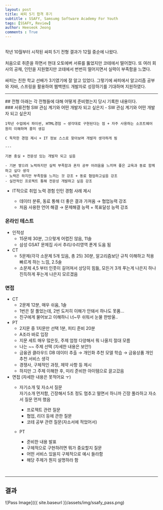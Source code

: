 ```yaml
---
layout: post
title: 싸피 5기 합격 후기
subtitle : SSAFY, Samsumg Software Academy For Youth
tags: [SSAFY, Review]
author: Heeseok Jeong
comments : True
---
```


<br>
작년 10월부터 시작된 싸피 5기 전형 결과가 12월 중순에 나왔다.
<br><br>
처음으로 취준을 하면서 현대 오토에버 서류를 뚫었지만 코테에서 떨어졌다. 또 여러 회사의 공채, 인턴을 지원했지만 코테에서 번번히 떨어지면서 실력이 부족함을 느꼈다.
<br><br>
싸피는 친한 학교 선배가 3기였기에 잘 알고 있었다.  
그렇기에 싸피에서 알고리즘 공부와 자바, 스프링을 활용하여 웹백엔드 개발자로 성장하기를 기대하며 지원하였다.  


<br>
<hr>
## 전형
아래는 각 전형들에 대해 어떻게 준비했는지 당시 기록한 내용이다.<br>
### 서류전형
SW 관심 계기와 어떤 개발자 되고 싶은지
- SW 관심 계기와 어떤 개발자 되고 싶은지

    1학년 수업에서 파이썬, HTML경험 → 생각대로 구현된다는 점 + 자주 사용하는 소프트웨어 원리 이해하며 흥미 생김

    C 독학한 경험 제시 + IT 정보 스스로 찾아보며 개발자 생각하게 됨

    ---

    기본 충실 + 전문성 있는 개발자 되고 싶음

    - 기본 쌓으려 노력하지만 실력 부족함과 혼자 공부 어려움을 느끼며 좋은 교육과 동료 함께하고 싶다 생각
    - 노력은 하지만 부족함을 느끼는 것 강조 + 동료 협업하고싶음 강조
    - 실전적인 프로젝트 통해 전문성 개발하고 싶음 강조
- IT적으로 취업 노력 경험
  인턴 경험 사례 제시

  - 데이터 분류, 동료 통해 더 좋은 결과 가져옴 → 협업능력 강조
  - 처음 사용한 언어 해결 → 문제해결 능력  + 목표달성 능력 강조

### 온라인 테스트

- 인적성
  - 15문제 30분, 그으렇게 어렵진 않음, 11솔
  - 삼성 GSAT 문제집 사서 추리/수리영역 푼게 도움 됨
- CT
  - 5문제(각각 소문제 5개 있음, 총 25) 30분, 알고리즘보단 규칙 이해하고 적용 빠르게 하는 느낌, 2.5솔
  - 소문제 4,5 부터 인풋이 길어져서 상당히 힘듦, 모든거 3개 푸는게 나은지 하나 진득하게 푸는게 나은지 모르겠음

### 면접

- CT
  - 2문제 12분, 매우 쉬움, 1솔
  - 1번은 잘 풀었는데, 2번 도저히 이해가 안돼서 하나도 못품...
  - 친구에게 물어보고 이해하니 너~무 쉬워서 눈물 한방울..
- PT
  - 2지문 중 1지문만 선택 1분, 피티 준비 20분
  - A조라 바로 입장
  - 지문 세트 매우 많은듯, 주제 엄청 다양해서 뭐 나올지 절대 모름
  - 나는 ~~ 주제 선택 (자세한 내용은 보안!)
  - 금융권 클라우드 DB 데이터 추출 → 개인화 추천 모델 학습 → 금융상품 개인 추천 서비스 생각
  - 경쟁사, 구체적인 과정, 제약 사항 등 제시
  - 하지만 그 주제 이해한 후, 미리 준비한 아이템으로 끌고갔음
- 면접 (자세한 내용은 못적어요 ㅜ)
  - 자기소개 및 자소서 질문  
  자기소개 먼저함, 긴장해서 5초 정도 멈추고 떨면서 하니까 긴장 풀라하고 자소서 질문 먼저 했음
    - 프로젝트 관련 질문
    - 협업, 리더 등에 관한 질문
    - 코테 공부 관련 질문(자소서에 적었어서)

  - PT
    - 준비한 내용 발표
    - 구체적으로 구현하려면 뭐가 중요할지 질문
    - 어떤 서비스 있을지 구체적으로 예시 들라함
    - 해당 주제가 뭔지 설명하라 함  
    
<br>
<hr>
<h2>결과</h2>
![Pass Image]({{ site.baseurl }}/assets/img/ssafy_pass.png)

